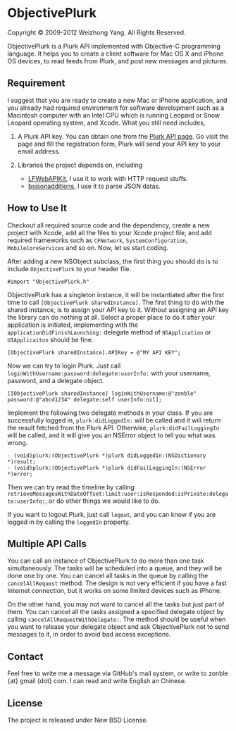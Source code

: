 # ObjectivePlurk

Copyright © 2009-2012 Weizhong Yang. All Rights Reserved.

ObjectivePlurk is a Plurk API implemented with Objective-C programming
language. It helps you to create a client software for Mac OS X and
iPhone OS devices, to read feeds from Plurk, and post new messages and
pictures.

## Requirement

I suggest that you are ready to create a new Mac or iPhone
application, and you already had required environment for software
development such as a Macintosh computer with an Intel CPU which is
running Leopard or Snow Leopard operating system, and Xcode. What you
still need includes,

1. A Plurk API key. You can obtain one from the
[Plurk API page](http://www.plurk.com/API). Go visit the page and fill
the registration form, Plurk will send your API key to your email
address.

2. Libraries the project depends on, including

	* [LFWebAPIKit](http://github.com/lukhnos/LFWebAPIKit/), I use it
      to work with HTTP request stuffs.
	* [bsjsonadditions](http://github.com/blakeseely/bsjsonadditions),
      I use it to parse JSON datas.

## How to Use It

Checkout all required source code and the dependency, create a new
project with Xcode, add all the files to your Xcode project file, and
add required frameworks such as ``CFNetwork``,
``SystemConfiguration``, ``MobileCoreServices`` and so on. Now, let us
start coding.

After adding a new NSObject subclass, the first thing you should do is
to include ``ObjectivePlurk`` to your header file.

	#import "ObjectivePlurk.h"

ObjectivePlurk has a singleton instance, it will be instantiated after
the first time to call ``[ObjectivePlurk sharedInstance]``. The first
thing to do with the shared instance, is to assign your API key to
it. Without assigning an API key the library can do nothing at
all. Select a proper place to do it after your application is
initiated, implementing with the ``applicationDidFinishLaunching:``
delegate method of ``NSApplication`` or ``UIApplicaiton`` should be
fine.

	[ObjectivePlurk sharedInstance].APIKey = @"MY API KEY";

Now we can try to login Plurk. Just call
``loginWithUsername:password:delegate:userInfo:`` with your username,
password, and a delegate object.

	[[ObjectivePlurk sharedInstance] loginWithUsername:@"zonble" password:@"abcd1234" delegate:self userInfo:nil];

Implement the following two delegate methods in your class. If you are
successfully logged in, ``plurk:didLoggedIn:`` will be called and it
will return the result fetched from the Plurk API. Otherwise,
``plurk:didFailLoggingIn`` will be called, and it will give you an
NSError object to tell you what was wrong.

	- (void)plurk:(ObjectivePlurk *)plurk didLoggedIn:(NSDictionary *)result;
	- (void)plurk:(ObjectivePlurk *)plurk didFailLoggingIn:(NSError *)error;

Then we can try read the timeline by calling
``retrieveMessagesWithDateOffset:limit:user:isResponded:isPrivate:delegate:userInfo:``,
or do other things we would like to do.

If you want to logout Plurk, just call ``logout``, and you can know if
you are logged in by calling the ``loggedIn`` property.

## Multiple API Calls

You can call an instance of ObjectivePlurk to do more than one task
simultaneously. The tasks will be scheduled into a queue, and they
will be done one by one. You can cancel all tasks in the queue by
calling the ``cancelAllRequest`` method. The design is not very
efficient if you have a fast Internet connection, but it works on some
limited devices such as iPhone.

On the other hand, you may not want to cancel all the tasks but just
part of them. You can cancel all the tasks assigned a specified
delegate object by calling ``cancelAllRequestWithDelegate:``. The
method should be useful when you want to release your delegate object
and ask ObjectivePlurk not to send messages to it, in order to avoid
bad access exceptions.

## Contact

Feel free to write me a message via GitHub's mail system, or write to
zonble {at} gmail {dot} com. I can read and write English an Chinese.

## License

The project is released under New BSD License.
